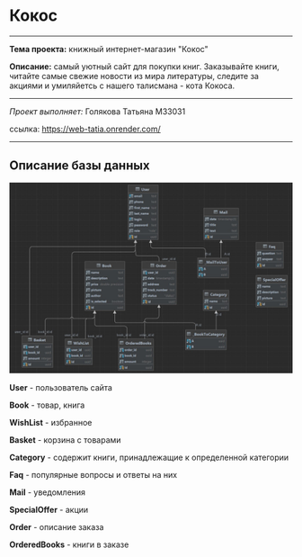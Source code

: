 # Кокос
___
**Тема проекта:** книжный интернет-магазин "Кокос"

**Описание:** самый уютный сайт для покупки книг. Заказывайте книги, читайте самые свежие новости из мира литературы, следите за акциями и умиляйетсь с нашего талисмана - кота Кокоса.
___


*Проект выполняет:* Голякова Татьяна М33031

ссылка: https://web-tatia.onrender.com/

---

## Описание базы данных

![Bd-diag_new.jpg](Bd-diag_new.jpg)

**User** - пользователь сайта

**Book** - товар, книга

**WishList** - избранное

**Basket** - корзина с товарами

**Category** - содержит книги, принадлежащие к определенной категории

**Faq** - популярные вопросы и ответы на них

**Mail** - уведомления

**SpecialOffer** - акции

**Order** - описание заказа

**OrderedBooks** - книги в заказе